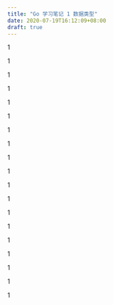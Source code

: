 ```yaml
---
title: "Go 学习笔记 1 数据类型"
date: 2020-07-19T16:12:09+08:00
draft: true
---
```






1

1

1

1

1

1

1

1

1

1

1

1

1

1

1

1

1

1

1

